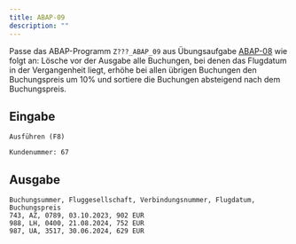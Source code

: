 ```yaml
---
title: ABAP-09
description: ""
---
```


Passe das ABAP-Programm `Z???_ABAP_09` aus Übungsaufgabe [ABAP-08](abap-08.md) wie folgt an: Lösche vor der Ausgabe alle Buchungen, bei denen das Flugdatum in der Vergangenheit liegt, erhöhe bei allen übrigen Buchungen den Buchungspreis um 10% und sortiere die Buchungen absteigend nach dem Buchungspreis.

## Eingabe

```
Ausführen (F8)

Kundenummer: 67
```

## Ausgabe

```
Buchungsummer, Fluggesellschaft, Verbindungsnummer, Flugdatum, Buchungspreis
743, AZ, 0789, 03.10.2023, 902 EUR
988, LH, 0400, 21.08.2024, 752 EUR
987, UA, 3517, 30.06.2024, 629 EUR
```
